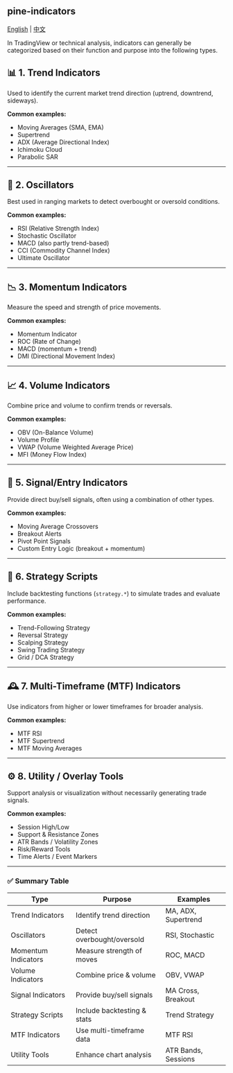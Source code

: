 ## pine-indicators
[English](README.md) | [中文](README.zh.md)

In TradingView or technical analysis, indicators can generally be categorized based on their function and purpose into the following types. 

## 📊 1. **Trend Indicators**

Used to identify the current market trend direction (uptrend, downtrend, sideways).

**Common examples:**

- Moving Averages (SMA, EMA)
- Supertrend
- ADX (Average Directional Index)
- Ichimoku Cloud
- Parabolic SAR

------

## 🔄 2. **Oscillators**

Best used in ranging markets to detect overbought or oversold conditions.

**Common examples:**

- RSI (Relative Strength Index)
- Stochastic Oscillator
- MACD (also partly trend-based)
- CCI (Commodity Channel Index)
- Ultimate Oscillator

------

## 📉 3. **Momentum Indicators**

Measure the speed and strength of price movements.

**Common examples:**

- Momentum Indicator
- ROC (Rate of Change)
- MACD (momentum + trend)
- DMI (Directional Movement Index)

------

## 📈 4. **Volume Indicators**

Combine price and volume to confirm trends or reversals.

**Common examples:**

- OBV (On-Balance Volume)
- Volume Profile
- VWAP (Volume Weighted Average Price)
- MFI (Money Flow Index)

------

## 🔔 5. **Signal/Entry Indicators**

Provide direct buy/sell signals, often using a combination of other types.

**Common examples:**

- Moving Average Crossovers
- Breakout Alerts
- Pivot Point Signals
- Custom Entry Logic (breakout + momentum)

------

## 🧠 6. **Strategy Scripts**

Include backtesting functions (`strategy.*`) to simulate trades and evaluate performance.

**Common examples:**

- Trend-Following Strategy
- Reversal Strategy
- Scalping Strategy
- Swing Trading Strategy
- Grid / DCA Strategy

------

## 🕰 7. **Multi-Timeframe (MTF) Indicators**

Use indicators from higher or lower timeframes for broader analysis.

**Common examples:**

- MTF RSI
- MTF Supertrend
- MTF Moving Averages

------

## ⚙️ 8. **Utility / Overlay Tools**

Support analysis or visualization without necessarily generating trade signals.

**Common examples:**

- Session High/Low
- Support & Resistance Zones
- ATR Bands / Volatility Zones
- Risk/Reward Tools
- Time Alerts / Event Markers

------

### ✅ Summary Table

| Type                | Purpose                     | Examples            |
| ------------------- | --------------------------- | ------------------- |
| Trend Indicators    | Identify trend direction    | MA, ADX, Supertrend |
| Oscillators         | Detect overbought/oversold  | RSI, Stochastic     |
| Momentum Indicators | Measure strength of moves   | ROC, MACD           |
| Volume Indicators   | Combine price & volume      | OBV, VWAP           |
| Signal Indicators   | Provide buy/sell signals    | MA Cross, Breakout  |
| Strategy Scripts    | Include backtesting & stats | Trend Strategy      |
| MTF Indicators      | Use multi-timeframe data    | MTF RSI             |
| Utility Tools       | Enhance chart analysis      | ATR Bands, Sessions |
